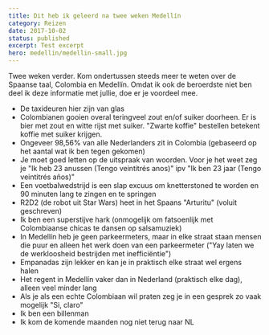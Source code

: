 ```yaml
---
title: Dit heb ik geleerd na twee weken Medellín
category: Reizen
date: 2017-10-02
status: published
excerpt: Test excerpt
hero: medellin/medellin-small.jpg
---
```


Twee weken verder. Kom ondertussen steeds meer te weten over de Spaanse taal, Colombia en Medellín. Omdat ik ook de beroerdste niet ben deel ik deze informatie met jullie, doe er je voordeel mee.

* De taxideuren hier zijn van glas
* Colombianen gooien overal teringveel zout en/of suiker doorheen. Er is bier met zout en witte rijst met suiker. "Zwarte koffie" bestellen betekent koffie met suiker krijgen.
* ‎Ongeveer 98,56% van alle Nederlanders zit in Colombia (gebaseerd op het aantal wat ik ben tegen gekomen)
* Je moet goed letten op de uitspraak van woorden. Voor je het weet zeg je "Ik heb 23 anussen (Tengo veintitrés anos)" ipv "Ik ben 23 jaar (Tengo veintitrés años)"
* Een voetbalwedstrijd is een slap excuus om knetterstoned te worden en 90 minuten lang te zingen en te springen
* R2D2 (de robot uit Star Wars) heet in het Spaans "Arturitu" (voluit geschreven)
* Ik ben een superstijve hark (onmogelijk om fatsoenlijk met Colombiaanse chicas te dansen op salsamuziek)
* In Medellín heb je geen parkeermeters, maar in elke straat staan mensen die puur en alleen het werk doen van een parkeermeter ("Yay laten we de werkloosheid bestrijden met inefficiëntie")
* Empanadas zijn lekker en kan je in praktisch elke straat wel ergens halen
* Het regent in Medellín vaker dan in Nederland (praktisch elke dag), alleen veel minder lang
* Als je als een echte Colombiaan wil praten zeg je in een gesprek zo vaak mogelijk "Si, claro"
* Ik ben een billenman
* Ik kom de komende maanden nog niet terug naar NL